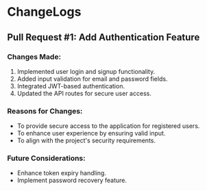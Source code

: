 # ChangeLogs

## Pull Request #1: Add Authentication Feature

### Changes Made:

1. Implemented user login and signup functionality.
2. Added input validation for email and password fields.
3. Integrated JWT-based authentication.
4. Updated the API routes for secure user access.

### Reasons for Changes:

- To provide secure access to the application for registered users.
- To enhance user experience by ensuring valid input.
- To align with the project's security requirements.

### Future Considerations:

- Enhance token expiry handling.
- Implement password recovery feature.
